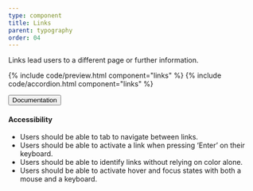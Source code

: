 ```yaml
---
type: component
title: Links
parent: typography
order: 04
---
```


<!-- Links section begin -->

<p class="usa-font-lead">Links lead users to a different page or further information.
</p>

{% include code/preview.html component="links" %}
{% include code/accordion.html component="links" %}
<div class="usa-accordion-bordered usa-accordion-docs">
  <button class="usa-button-unstyled usa-accordion-button"
      aria-expanded="true" aria-controls="link-docs">
    Documentation
  </button>
  <div id="link-docs" class="usa-accordion-content">
    <h4 class="usa-heading">Accessibility</h4>
    <ul class="usa-content-list">
      <li>Users should be able to tab to navigate between links.</li>
      <li>Users should be able to activate a link when pressing ‘Enter’ on their keyboard.</li>
      <li>Users should be able to identify links without relying on color alone.</li>
      <li>Users should be able to activate hover and focus states with both a mouse and a keyboard.</li>
    </ul>
  </div>
</div>
